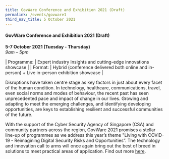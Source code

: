 ```yaml
---
title: GovWare Conference and Exhibition 2021 (Draft)
permalink: /events/govware1
third_nav_title: 5 October 2021
---
```

#### **GovWare Conference and Exhibition 2021 (Draft)**

**5-7 October 2021 (Tuesday - Thursday)**  
*9am – 5pm*

| Programme: | Expert industry Insights and cutting-edge innovations showcase   |
| Format:     | Hybrid (conference delivered both online and in-person) + Live in-person exhibition showcase     |

Disruptions have taken centre stage as key factors in just about every facet of the human condition. In technology, healthcare, communications, travel, even social norms and modes of behaviour, the recent past has seen unprecedented pace and impact of change in our lives. Growing and adapting to meet the emerging challenges, and identifying developing opportunities, are keys to establishing resilient and successful communities of the future.

With the support of the Cyber Security Agency of Singapore (CSA) and community partners across the region, GovWare 2021 promises a stellar line-up of programmes as we address this year’s theme "Living with COVID-19 - Reimagining Digital Security Risks and Opportunities”. The technology and innovation call to arms will once again bring out the best of breed in solutions to meet practical areas of application. Find out more <a href="https://www.govware.sg/govware-2021/about-govware" target="_blank">here</a>.